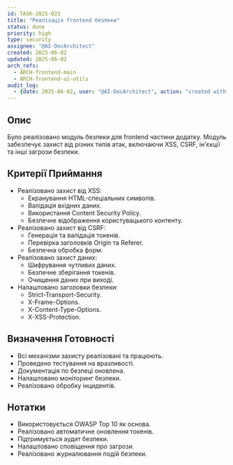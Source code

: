 ```yaml
---
id: TASK-2025-023
title: "Реалізація frontend безпеки"
status: done
priority: high
type: security
assignee: "@AI-DocArchitect"
created: 2025-06-02
updated: 2025-06-02
arch_refs:
  - ARCH-frontend-main
  - ARCH-frontend-ui-utils
audit_log:
  - {date: 2025-06-02, user: "@AI-DocArchitect", action: "created with status done"}
---
```

## Опис
Було реалізовано модуль безпеки для frontend частини додатку. Модуль забезпечує захист від різних типів атак, включаючи XSS, CSRF, ін'єкції та інші загрози безпеки.

## Критерії Приймання
- Реалізовано захист від XSS:
    - Екранування HTML-спеціальних символів.
    - Валідація вхідних даних.
    - Використання Content Security Policy.
    - Безпечне відображення користувацького контенту.
- Реалізовано захист від CSRF:
    - Генерація та валідація токенів.
    - Перевірка заголовків Origin та Referer.
    - Безпечна обробка форм.
- Реалізовано захист даних:
    - Шифрування чутливих даних.
    - Безпечне зберігання токенів.
    - Очищення даних при виході.
- Налаштовано заголовки безпеки:
    - Strict-Transport-Security.
    - X-Frame-Options.
    - X-Content-Type-Options.
    - X-XSS-Protection.

## Визначення Готовності
- Всі механізми захисту реалізовані та працюють.
- Проведено тестування на вразливості.
- Документація по безпеці оновлена.
- Налаштовано моніторинг безпеки.
- Реалізовано обробку інцидентів.

## Нотатки
- Використовується OWASP Top 10 як основа.
- Реалізовано автоматичне оновлення токенів.
- Підтримується аудит безпеки.
- Налаштовано сповіщення про загрози.
- Реалізовано журналювання подій безпеки. 